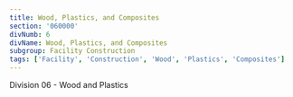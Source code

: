 ```yaml
---
title: Wood, Plastics, and Composites
section: '060000'
divNumb: 6
divName: Wood, Plastics, and Composites
subgroup: Facility Construction
tags: ['Facility', 'Construction', 'Wood', 'Plastics', 'Composites']
---
```


Division 06 - Wood and Plastics
